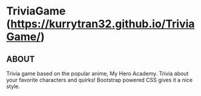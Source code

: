 # TriviaGame (https://kurrytran32.github.io/TriviaGame/)

## ABOUT

Trivia game based on the popular anime, My Hero Academy.  Trivia about your favorite characters and quirks!  Bootstrap powered CSS gives it a nice style.